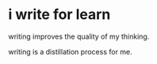 # i write for learn

writing improves the quality of my thinking.

writing is a distillation process for me.
